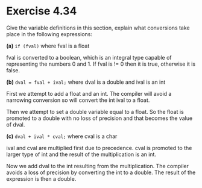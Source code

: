 Exercise 4.34
=============

Give the variable definitions in this section, explain what conversions take place in the following expressions:

**(a)** `if (fval)` where fval is a float

fval is converted to a boolean, which is an integral type capable of representing the numbers 0 and 1. If fval is != 0 then it is true, otherwise it is false.

**(b)** `dval = fval + ival;` where dval is a double and ival is an int

First we attempt to add a float and an int. The compiler will avoid a narrowing conversion so will convert the int ival to a float.

Then we attempt to set a double variable equal to a float. So the float is promoted to a double with no loss of precision and that becomes the value of dval.

**(c)** `dval + ival * cval;` where cval is a char

ival and cval are multiplied first due to precedence. cval is promoted to the larger type of int and the result of the multiplication is an int.

Now we add dval to the int resulting from the multiplication. The compiler avoids a loss of precision by converting the int to a double. The result of the expression is then a double.

